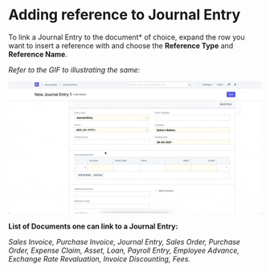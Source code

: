 
# Adding reference to Journal Entry


To link a Journal Entry to the document\* of choice, expand the row you want to insert a reference with and choose the **Reference Type** and **Reference Name**.

  


*Refer to the GIF to illustrating the same:*

  


![](/files/I4KjJJB.gif)

  


**List of Documents one can link to a Journal Entry:** 

*Sales Invoice, Purchase Invoice, Journal Entry, Sales Order, Purchase Order, Expense Claim, Asset, Loan, Payroll Entry, Employee Advance, Exchange Rate Revaluation, Invoice Discounting, Fees.*


